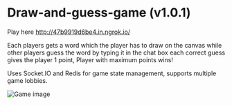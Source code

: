 # Draw-and-guess-game (v1.0.1)
Play here http://47b9919d6be4.in.ngrok.io/

Each players gets a word which the player has to draw on the canvas while other players guess the word by typing it in the chat box each correct guess gives the player 1 point, Player with maximum points wins!

Uses Socket.IO and Redis for game state management, supports multiple game lobbies.


![Game image](https://project-bucket-be.s3.ap-south-1.amazonaws.com/Screenshot+from+2021-03-23+12-27-39.png)


